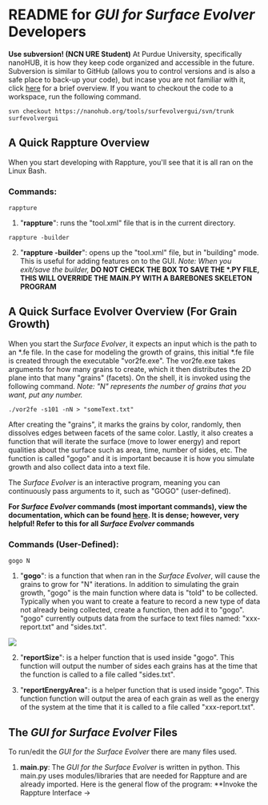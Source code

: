 # README for *GUI for Surface Evolver* Developers

**Use subversion! (NCN URE Student)** At Purdue University, specifically nanoHUB, it is how they keep code organized and accessible in the future. Subversion is similar to GitHub (allows you to control versions and is also a safe place to back-up your code), but incase you are not familiar with it, click [here](https://www.thegeekstuff.com/2011/04/svn-command-examples/) for a brief overview. If you want to checkout the code to a workspace, run the following command.

~~~~~
svn checkout https://nanohub.org/tools/surfevolvergui/svn/trunk surfevolvergui
~~~~~

## A Quick Rappture Overview
When you start developing with Rappture, you'll see that it is all ran on the Linux Bash.

### Commands:
~~~~
rappture
~~~~
1. "**rappture**": runs the "tool.xml" file that is in the current directory.
 
~~~~
rappture -builder
~~~~
2. "**rappture -builder**": opens up the "tool.xml" file, but in "building" mode. This is useful for adding features on to the GUI. *Note: When you exit/save the builder,* **__DO NOT CHECK THE BOX TO SAVE THE \*.PY FILE, THIS WILL OVERRIDE THE MAIN.PY WITH A BAREBONES SKELETON PROGRAM__**

## A Quick Surface Evolver Overview (For Grain Growth)
When you start the *Surface Evolver*, it expects an input which is the path to an \*.fe file. In the case for modeling the growth of grains, this initial \*.fe file is created through the executable "vor2fe.exe". The vor2fe.exe takes arguments for how many grains to create, which it then distributes the 2D plane into that many "grains" (facets). On the shell, it is invoked using the following command. *Note: "N" represents the number of grains that you want, put any number.*

~~~~
./vor2fe -s101 -nN > "someText.txt"
~~~~

After creating the "grains", it marks the grains by color, randomly, then dissolves edges between facets of the same color. Lastly, it also creates a function that will iterate the surface (move to lower energy) and report qualities about the surface such as area, time, number of sides, etc. The function is called "gogo" and it is important because it is how you simulate growth and also collect data into a text file.

The *Surface Evolver* is an interactive program, meaning you can continuously pass arguments to it, such as "GOGO" (user-defined).

**For *Surface Evolver* commands (most important commands), view the documentation, which can be found [here](http://facstaff.susqu.edu/brakke/evolver/html/evolver.htm). It is dense; however, very helpful! Refer to this for all *Surface Evolver* commands**

### Commands (User-Defined):
~~~~
gogo N
~~~~
1. "**gogo**": is a function that when ran in the *Surface Evolver*, will cause the grains to grow for "N" iterations. In addition to simulating the grain growth, "gogo" is the main function where data is "told" to be collected. Typically when you want to create a feature to record a new type of data not already being collected, create a function, then add it to "gogo". "gogo" currently outputs data from the surface to text files named: "xxx-report.txt" and "sides.txt".

<img src="gogoDemo.png"/>

2. "**reportSize**": is a helper function that is used inside "gogo". This function will output the number of sides each grains has at the time that the function is called to a file called "sides.txt".

3. "**reportEnergyArea**": is a helper function that is used inside "gogo". This function function will output the area of each grain as well as the energy of the system at the time that it is called to a file called "xxx-report.txt".

## The *GUI for Surface Evolver* Files
To run/edit the *GUI for the Surface Evolver* there are many files used.
1. **main.py**: The *GUI for the Surface Evolver* is written in python. This main.py uses modules/libraries that are needed for Rappture and are already imported. Here is the general flow of the program:
**Invoke the Rappture Interface &rarr;
